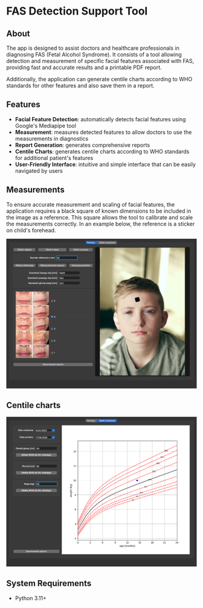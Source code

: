 # FAS Detection Support Tool

## About

The app is designed to assist doctors and healthcare professionals in diagnosing FAS (Fetal Alcohol Syndrome). It consists of a tool allowing detection and measurement of specific facial features associated with FAS, providing fast and accurate results and a printable PDF report.

Additionally, the application can generate centile charts according to WHO standards for other features and also save them in a report.

## Features

- **Facial Feature Detection**: automatically detects facial features using Google's Mediapipe tool
- **Measurement**: measures detected features to allow doctors to use the measurements in diagnostics
- **Report Generation**: generates comprehensive reports
- **Centile Charts**: generates centile charts according to WHO standards for additional patient's features
- **User-Friendly Interface**: intuitive and simple interface that can be easily navigated by users

## Measurements

To ensure accurate measurement and scaling of facial features, the application requires a black square of known dimensions to be included in the image as a reference. This square allows the tool to calibrate and scale the measurements correctly. In an example below, the reference is a sticker on child's forehead.

![Measurements App Screen](resources/first_screen.png)

## Centile charts

![Centile Charts App Screen](resources/second_screen.png)

## System Requirements

- Python 3.11+
